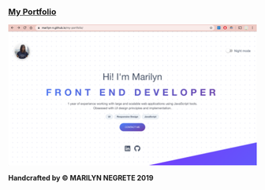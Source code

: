### [My Portfolio](https://marilyn-n.github.io/my-portfolio/)
</hr>

![alt](./assets/images/home-page.png)

**Handcrafted by © MARILYN NEGRETE 2019**